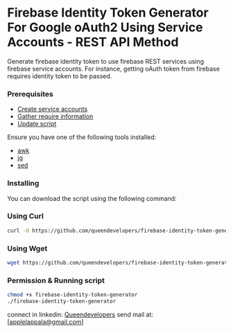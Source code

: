 # Firebase Identity Token Generator For Google oAuth2 Using Service Accounts - REST API Method
Generate firebase identity token to use firebase REST services using firebase service accounts. For instance, getting oAuth token from firebase requires identity token to be passed.

### Prerequisites

- [Create service accounts](https://console.cloud.google.com/projectselector2/iam-admin/serviceaccounts)
- [Gather require information](https://developers.google.com/identity/protocols/oauth2/service-account#httprest)
- [Update script](https://github.com/queendevelopers/firebase-identity-token-generator/blob/master/firebase-identity-token-generator)

Ensure you have one of the following tools installed:

- [awk](https://github.com/onetrueawk/awk)
- [jq](https://github.com/jqlang/jq)
- [sed](https://github.com/ainfosec/sed-tools)


### Installing

You can download the script using the following command:

### Using Curl
```bash
curl -O https://github.com/queendevelopers/firebase-identity-token-generator/blob/master/firebase-identity-token-generator
```

### Using Wget
```bash
wget https://github.com/queendevelopers/firebase-identity-token-generator/blob/master/firebase-identity-token-generator
```

### Permission & Running script
```bash
chmod +x firebase-identity-token-generator
./firebase-identity-token-generator
```

connect in linkedin: [Queendevelopers](https://www.linkedin.com/in/queendevelopers/)
send mail at: [applelappala@gmail.com]